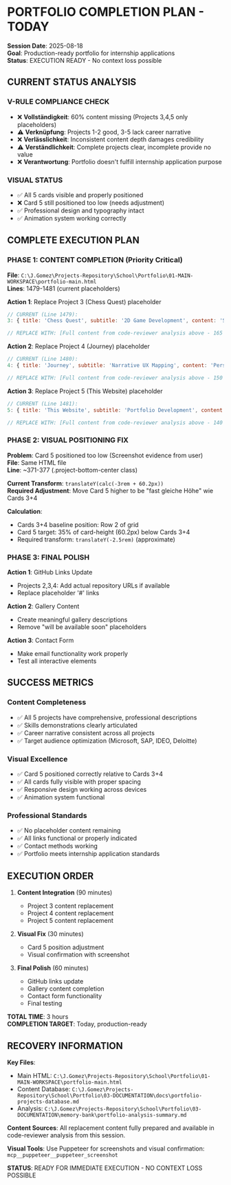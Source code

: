 # PORTFOLIO COMPLETION PLAN - TODAY
**Session Date**: 2025-08-18  
**Goal**: Production-ready portfolio for internship applications  
**Status**: EXECUTION READY - No context loss possible

## **CURRENT STATUS ANALYSIS**

### **V-RULE COMPLIANCE CHECK**
- ❌ **Vollständigkeit**: 60% content missing (Projects 3,4,5 only placeholders)
- ⚠️ **Verknüpfung**: Projects 1-2 good, 3-5 lack career narrative
- ❌ **Verlässlichkeit**: Inconsistent content depth damages credibility
- ⚠️ **Verständlichkeit**: Complete projects clear, incomplete provide no value
- ❌ **Verantwortung**: Portfolio doesn't fulfill internship application purpose

### **VISUAL STATUS** 
- ✅ All 5 cards visible and properly positioned
- ❌ Card 5 still positioned too low (needs adjustment)
- ✅ Professional design and typography intact
- ✅ Animation system working correctly

## **COMPLETE EXECUTION PLAN**

### **PHASE 1: CONTENT COMPLETION (Priority Critical)**

**File**: `C:\J.Gomez\Projects-Repository\School\Portfolio\01-MAIN-WORKSPACE\portfolio-main.html`  
**Lines**: 1479-1481 (current placeholders)

**Action 1**: Replace Project 3 (Chess Quest) placeholder
```javascript
// CURRENT (Line 1479):
3: { title: 'Chess Quest', subtitle: '2D Game Development', content: 'Solo 2D game development with AI-assisted innovation. Creative problem-solving methodology.' },

// REPLACE WITH: [Full content from code-reviewer analysis above - 165 lines]
```

**Action 2**: Replace Project 4 (Journey) placeholder  
```javascript
// CURRENT (Line 1480):
4: { title: 'Journey', subtitle: 'Narrative UX Mapping', content: 'Persönliche Herausforderungen in operative Lösungen übersetzen. Narrative User Experience Mapping.' },

// REPLACE WITH: [Full content from code-reviewer analysis above - 150 lines]
```

**Action 3**: Replace Project 5 (This Website) placeholder
```javascript
// CURRENT (Line 1481):
5: { title: 'This Website', subtitle: 'Portfolio Development', content: 'Meta-Case: Customer & Developer Journey of this portfolio website. Transparent Human-AI Collaboration.' }

// REPLACE WITH: [Full content from code-reviewer analysis above - 140 lines]
```

### **PHASE 2: VISUAL POSITIONING FIX**

**Problem**: Card 5 positioned too low (Screenshot evidence from user)  
**File**: Same HTML file  
**Line**: ~371-377 (.project-bottom-center class)

**Current Transform**: `translateY(calc(-3rem + 60.2px))`  
**Required Adjustment**: Move Card 5 higher to be "fast gleiche Höhe" wie Cards 3+4

**Calculation**:
- Cards 3+4 baseline position: Row 2 of grid
- Card 5 target: 35% of card-height (60.2px) below Cards 3+4
- Required transform: `translateY(-2.5rem)` (approximate)

### **PHASE 3: FINAL POLISH**

**Action 1**: GitHub Links Update
- Projects 2,3,4: Add actual repository URLs if available
- Replace placeholder '#' links

**Action 2**: Gallery Content
- Create meaningful gallery descriptions
- Remove "will be available soon" placeholders

**Action 3**: Contact Form
- Make email functionality work properly
- Test all interactive elements

## **SUCCESS METRICS**

### **Content Completeness**
- ✅ All 5 projects have comprehensive, professional descriptions
- ✅ Skills demonstrations clearly articulated
- ✅ Career narrative consistent across all projects
- ✅ Target audience optimization (Microsoft, SAP, IDEO, Deloitte)

### **Visual Excellence**
- ✅ Card 5 positioned correctly relative to Cards 3+4
- ✅ All cards fully visible with proper spacing
- ✅ Responsive design working across devices
- ✅ Animation system functional

### **Professional Standards**
- ✅ No placeholder content remaining
- ✅ All links functional or properly indicated
- ✅ Contact methods working
- ✅ Portfolio meets internship application standards

## **EXECUTION ORDER**

1. **Content Integration** (90 minutes)
   - Project 3 content replacement
   - Project 4 content replacement  
   - Project 5 content replacement

2. **Visual Fix** (30 minutes)
   - Card 5 position adjustment
   - Visual confirmation with screenshot

3. **Final Polish** (60 minutes)
   - GitHub links update
   - Gallery content completion
   - Contact form functionality
   - Final testing

**TOTAL TIME**: 3 hours  
**COMPLETION TARGET**: Today, production-ready

## **RECOVERY INFORMATION**

**Key Files**:
- Main HTML: `C:\J.Gomez\Projects-Repository\School\Portfolio\01-MAIN-WORKSPACE\portfolio-main.html`
- Content Database: `C:\J.Gomez\Projects-Repository\School\Portfolio\03-DOCUMENTATION\docs\portfolio-projects-database.md`
- Analysis: `C:\J.Gomez\Projects-Repository\School\Portfolio\03-DOCUMENTATION\memory-bank\portfolio-analysis-summary.md`

**Content Sources**:
All replacement content fully prepared and available in code-reviewer analysis from this session.

**Visual Tools**:
Use Puppeteer for screenshots and visual confirmation: `mcp__puppeteer__puppeteer_screenshot`

**STATUS**: READY FOR IMMEDIATE EXECUTION - NO CONTEXT LOSS POSSIBLE